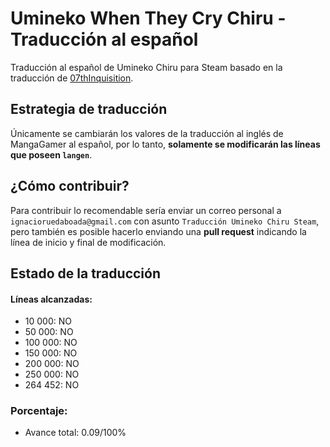 # Umineko When They Cry Chiru - Traducción al español

Traducción al español de Umineko Chiru para Steam basado en la traducción de [07thInquisition](https://07thinquisition.foroactivo.com/t961-umineko-no-naku-koro-ni-chiru-espanol-graficos-ps3-voces-ep8-listo).

## Estrategia de traducción

Únicamente se cambiarán los valores de la traducción al inglés de MangaGamer al español, por lo tanto, **solamente se modificarán las líneas que poseen `langen`**.

## ¿Cómo contribuir?

Para contribuir lo recomendable sería enviar un correo personal a `ignacioruedaboada@gmail.com` con asunto `Traducción Umineko Chiru Steam`, pero también es posible hacerlo enviando una **pull request** indicando la línea de inicio y final de modificación. 

## Estado de la traducción

#### Líneas alcanzadas:

- 10 000: NO
- 50 000: NO
- 100 000: NO
- 150 000: NO
- 200 000: NO
- 250 000: NO
- 264 452: NO

### Porcentaje:

- Avance total: 0.09/100%